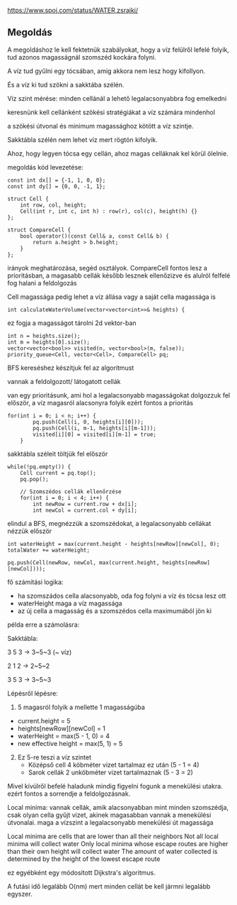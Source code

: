 https://www.spoj.com/status/WATER,zsrajki/

## Megoldás

A megoldáshoz le kell fektetnük szabályokat, hogy a víz felülről lefelé folyik, tud azonos magasságnál szomszéd kockára folyni.

A víz tud gyűlni egy tócsában, amig akkora nem lesz hogy kifollyon.

És a víz ki tud szökni a sakktába szélén.

Víz szint mérése:
minden cellánál a lehető legalacsonyabbra fog emelkedni

keresnünk kell cellánként szökési stratégiákat a víz számára mindenhol

a szökési útvonal és minimum magassághoz kötött a víz szintje.

Sakktábla szélén nem lehet víz mert rögtön kifolyik.

Ahoz, hogy legyen tócsa egy cellán, ahoz magas celláknak kel körül ölelnie.

megoldás kód levezetése:

```
const int dx[] = {-1, 1, 0, 0};
const int dy[] = {0, 0, -1, 1};

struct Cell {
    int row, col, height;
    Cell(int r, int c, int h) : row(r), col(c), height(h) {}
};

struct CompareCell {
    bool operator()(const Cell& a, const Cell& b) {
        return a.height > b.height;
    }
};
```

irányok meghatározása, segéd osztályok.
CompareCell fontos lesz a prioritásban, a magasabb cellák később lesznek ellenőzizve
és alulról felfelé fog halani a feldolgozás

Cell magassága pedig lehet a víz állása vagy a saját cella magassága is

```
int calculateWaterVolume(vector<vector<int>>& heights) {
```

ez fogja a magasságot tárolni 2d vektor-ban

```
int n = heights.size();
int m = heights[0].size();
vector<vector<bool>> visited(n, vector<bool>(m, false));
priority_queue<Cell, vector<Cell>, CompareCell> pq;
```

BFS kereséshez készítjuk fel az algoritmust

vannak a feldolgozott/ látogatott cellák

van egy prioritásunk, ami hol a legalacsonyabb magasságokat dolgozzuk fel először,
a víz magasról alacsonyra folyik ezért fontos a prioritás

```
for(int i = 0; i < n; i++) {
        pq.push(Cell(i, 0, heights[i][0]));
        pq.push(Cell(i, m-1, heights[i][m-1]));
        visited[i][0] = visited[i][m-1] = true;
    }
```

sakktábla széleit töltjük fel először

```
while(!pq.empty()) {
    Cell current = pq.top();
    pq.pop();

    // Szomszédos cellák ellenőrzése
    for(int i = 0; i < 4; i++) {
        int newRow = current.row + dx[i];
        int newCol = current.col + dy[i];
```

elindul a BFS, megnézzük a szomszédokat, a legalacsonyabb cellákat nézzük először

```
int waterHeight = max(current.height - heights[newRow][newCol], 0);
totalWater += waterHeight;

pq.push(Cell(newRow, newCol, max(current.height, heights[newRow][newCol])));
```

fő számítási logika:

- ha szomszádos cella alacsonyabb, oda fog folyni a víz és tócsa lesz ott
- waterHeight maga a víz magassága
- az új cella a magasság és a szomszédos cella maximumából jön ki

példa erre a számolásra:

Sakktábla:

3 5 3 → 3~5~3 (~ víz)

2 1 2 → 2~5~2

3 5 3 → 3~5~3

Lépésről lépésre:

1.  5 magasról folyik a mellette 1 magasságúba

- current.height = 5
- heights[newRow][newCol] = 1
- waterHeight = max(5 - 1, 0) = 4
- new effective height = max(5, 1) = 5

2. Ez 5-re teszi a víz szintet
   - Középső cell 4 köbméter vizet tartalmaz ez után (5 - 1 = 4)
   - Sarok cellák 2 unköbméter vizet tartalmaznak (5 - 3 = 2)

Mivel kívülről befelé haladunk mindig figyelni fogunk a menekülési utakra.
ezért fontos a sorrendje a feldolgozásnak.

Local minima:
vannak cellák, amik alacsonyabban mint minden szomszédja,
csak olyan cella gyűjt vizet, akinek magasabban vannak a menekülési útvonalai.
maga a vízszint a legalacsonyabb menekülési út magassága

Local minima are cells that are lower than all their neighbors
Not all local minima will collect water
Only local minima whose escape routes are higher than their own height will collect water
The amount of water collected is determined by the height of the lowest escape route

ez egyébként egy módosított Dijkstra's algoritmus.

A futási idő legalább O(nm) mert minden cellát be kell jármni legalább egyszer.
